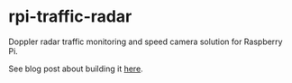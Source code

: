# rpi-traffic-radar
Doppler radar traffic monitoring and speed camera solution for Raspberry Pi.

See blog post about building it [here](https://blog.durablescope.com/post/TrafficRadarRevisited/).
